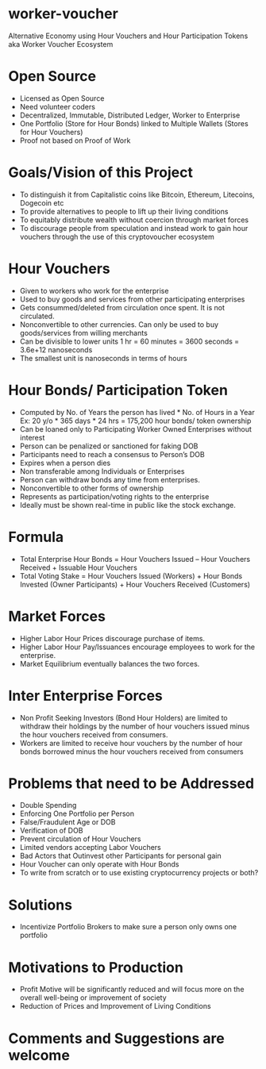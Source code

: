# worker-voucher
Alternative Economy using Hour Vouchers and Hour Participation Tokens aka Worker Voucher Ecosystem

# Open Source
- Licensed as Open Source
- Need volunteer coders
- Decentralized, Immutable, Distributed Ledger, Worker to Enterprise
- One Portfolio (Store for Hour Bonds) linked to Multiple Wallets (Stores for Hour Vouchers) 
- Proof not based on Proof of Work

# Goals/Vision of this Project
- To distinguish it from Capitalistic coins like Bitcoin, Ethereum, Litecoins, Dogecoin etc
- To provide alternatives to people to lift up their living conditions
- To equitably distribute wealth without coercion through market forces
- To discourage people from speculation and instead work to gain hour vouchers through the use of this cryptovoucher ecosystem 

# Hour Vouchers
- Given to workers who work for the enterprise
- Used to buy goods and services from other participating enterprises
- Gets consummed/deleted from circulation once spent. It is not circulated.
- Nonconvertible to other currencies. Can only be used to buy goods/services from willing merchants
- Can be divisible to lower units 1 hr = 60 minutes = 3600 seconds =  3.6e+12 nanoseconds
- The smallest unit is nanoseconds in terms of hours

# Hour Bonds/ Participation Token
- Computed by No. of Years the person has lived * No. of Hours in a Year
Ex: 20 y/o * 365 days * 24 hrs = 175,200 hour bonds/ token ownership
- Can be loaned only to Participating Worker Owned Enterprises without interest
- Person can be penalized or sanctioned for faking DOB
- Participants need to reach a consensus to Person’s DOB
- Expires when a person dies
- Non transferable among Individuals or Enterprises
- Person can withdraw bonds any time from enterprises.
- Nonconvertible to other forms of ownership
- Represents as participation/voting rights to the enterprise
- Ideally must be shown real-time in public like the stock exchange.

# Formula
- Total Enterprise Hour Bonds = Hour Vouchers Issued – Hour Vouchers Received + Issuable Hour Vouchers
- Total Voting Stake = Hour Vouchers Issued (Workers) + Hour Bonds Invested (Owner Participants) + Hour Vouchers Received (Customers)

# Market Forces
- Higher Labor Hour Prices discourage purchase of items.
- Higher Labor Hour Pay/Issuances encourage employees to work for the enterprise.
- Market Equilibrium eventually balances the two forces.

# Inter Enterprise Forces
- Non Profit Seeking Investors (Bond Hour Holders) are limited to withdraw their holdings by the number of hour vouchers issued minus the hour vouchers received from consumers.
- Workers are limited to receive hour vouchers by the number of hour bonds borrowed minus the hour vouchers received from consumers 

# Problems that need to be Addressed
- Double Spending
- Enforcing One Portfolio per Person
- False/Fraudulent Age or DOB
- Verification of DOB
- Prevent circulation of Hour Vouchers
- Limited vendors accepting Labor Vouchers
- Bad Actors that Outinvest other Participants for personal gain
- Hour Voucher can only operate with Hour Bonds
- To write from scratch or to use existing cryptocurrency projects or both?

# Solutions
- Incentivize Portfolio Brokers to make sure a person only owns one portfolio
# Motivations to Production
- Profit Motive will be significantly reduced and will focus more on the overall well-being or improvement of society
- Reduction of Prices and Improvement of Living Conditions

# Comments and Suggestions are welcome
